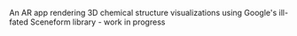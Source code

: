 An AR app rendering 3D chemical structure visualizations using Google's ill-fated Sceneform library - work in progress
